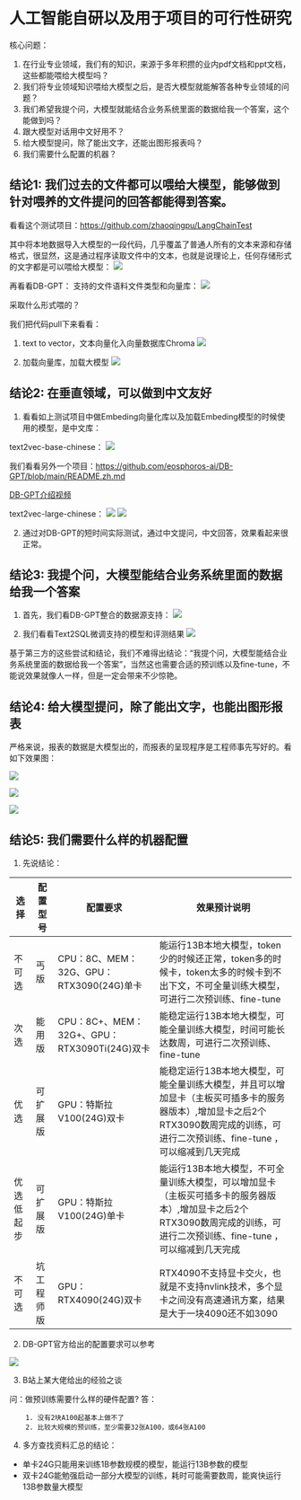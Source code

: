 # 人工智能自研以及用于项目的可行性研究

核心问题：
1. 在行业专业领域，我们有的知识，来源于多年积攒的业内pdf文档和ppt文档，这些都能喂给大模型吗？
2. 我们将专业领域知识喂给大模型之后，是否大模型就能解答各种专业领域的问题？
3. 我们希望我提个问，大模型就能结合业务系统里面的数据给我一个答案，这个能做到吗？
4. 跟大模型对话用中文好用不？
5. 给大模型提问，除了能出文字，还能出图形报表吗？
6. 我们需要什么配置的机器？

## 结论1: 我们过去的文件都可以喂给大模型，能够做到针对喂养的文件提问的回答都能得到答案。

看看这个测试项目：https://github.com/zhaoqingpu/LangChainTest

其中将本地数据导入大模型的一段代码，几乎覆盖了普通人所有的文本来源和存储格式，很显然，这是通过程序读取文件中的文本，也就是说理论上，任何存储形式的文字都是可以喂给大模型：
![](./assets/import-file-to-llm.png)

再看看DB-GPT：
支持的文件语料文件类型和向量库：
![](./assets/linguistic-data-file-type.png)


采取什么形式喂的？

我们把代码pull下来看看：
1. text to vector，文本向量化入向量数据库Chroma
![](./assets/text-to-vector.png)

2. 加载向量库，加载大模型
![](./assets/load-embeding-model.png)

## 结论2: 在垂直领域，可以做到中文友好

1. 看看如上测试项目中做Embeding向量化库以及加载Embeding模型的时候使用的模型，是中文库：

text2vec-base-chinese：
![](./assets/embeding-model.png)

我们看看另外一个项目：https://github.com/eosphoros-ai/DB-GPT/blob/main/README.zh.md

[DB-GPT介绍视频](https://www.bilibili.com/video/BV1au41157bj/?spm_id_from=333.337.search-card.all.click&vd_source=7792e22c03b7da3c556a450eb42c8a0f)

text2vec-large-chinese：
![](./assets/embeding-model1.png)
![](./assets/embeding-model-repo.png)

2. 通过对DB-GPT的短时间实际测试，通过中文提问，中文回答，效果看起来很正常。

## 结论3: 我提个问，大模型能结合业务系统里面的数据给我一个答案

1. 首先，我们看DB-GPT整合的数据源支持：
![](./assets/db-source-support.png)

2. 我们看看Text2SQL微调支持的模型和评测结果
![](./assets/text2sql-finetune.png)

基于第三方的这些尝试和结论，我们不难得出结论：“我提个问，大模型能结合业务系统里面的数据给我一个答案”，当然这也需要合适的预训练以及fine-tune，不能说效果就像人一样，但是一定会带来不少惊艳。

## 结论4: 给大模型提问，除了能出文字，也能出图形报表

严格来说，报表的数据是大模型出的，而报表的呈现程序是工程师事先写好的。看如下效果图：

![](./assets/result-to-graph1.gif)

![](./assets/result-to-graph2.gif)

![](./assets/result-to-graph3.gif)

## 结论5: 我们需要什么样的机器配置

1. 先说结论：

| 选择 | 配置型号 | 配置要求 | 效果预计说明 |
| --- | --- | --- | --- |
| 不可选 | 丐版 | CPU：8C、MEM：32G、GPU：RTX3090(24G)单卡 | 能运行13B本地大模型，token少的时候还正常，token多的时候卡，token太多的时候卡到不出下文，不可全量训练大模型，可进行二次预训练、fine-tune |
| 次选 | 能用版 | CPU：8C+、MEM：32G+、GPU：RTX3090Ti(24G)双卡 | 能稳定运行13B本地大模型，可能全量训练大模型，时间可能长达数周，可进行二次预训练、fine-tune  |
| 优选 | 可扩展版 |  GPU：特斯拉V100(24G)双卡 | 能稳定运行13B本地大模型，可能全量训练大模型，并且可以增加显卡（主板买可插多卡的服务器版本）,增加显卡之后2个RTX3090数周完成的训练，可进行二次预训练、fine-tune ，可以缩减到几天完成 |
| 优选低起步 | 可扩展版 |  GPU：特斯拉V100(24G)单卡 | 能运行13B本地大模型，不可全量训练大模型，可以增加显卡（主板买可插多卡的服务器版本）,增加显卡之后2个RTX3090数周完成的训练，可进行二次预训练、fine-tune ，可以缩减到几天完成 |
| 不可选 | 坑工程师版 |  GPU：RTX4090(24G)双卡 | RTX4090不支持显卡交火，也就是不支持nvlink技术，多个显卡之间没有高速通讯方案，结果是大于一块4090还不如3090 |

2. DB-GPT官方给出的配置要求可以参考

![](./assets/dbgpt-mechine.png)

3. B站上某大佬给出的经验之谈

问：做预训练需要什么样的硬件配置?
答：
```
    1. 没有2块A100起基本上做不了
    2. 比较大规模的预训练，至少需要32张A100，或64张A100
```

4. 多方查找资料汇总的结论：
* 单卡24G只能用来训练1B参数规模的模型，能运行13B参数的模型
* 双卡24G能勉强启动一部分大模型的训练，耗时可能需要数周，能爽快运行13B参数量大模型